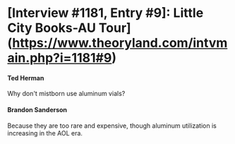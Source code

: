 # [Interview #1181, Entry #9]: Little City Books-AU Tour](https://www.theoryland.com/intvmain.php?i=1181#9)

#### Ted Herman

Why don't mistborn use aluminum vials?

#### Brandon Sanderson

Because they are too rare and expensive, though aluminum utilization is increasing in the AOL era.

